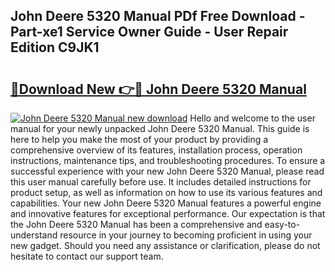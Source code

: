 ## John Deere 5320 Manual PDf Free Download - Part-xe1 Service Owner Guide - User Repair Edition C9JK1

# <h2><a href="http://bc91313.oget.top/?id=John+Deere+5320+Manual">🔗Download New 👉🔴 John Deere 5320 Manual</a></h2>

[![John Deere 5320 Manual new download](https://i.imgur.com/5g1atiW.png)](http://bc91313.oget.top/?id=John+Deere+5320+Manual)
Hello and welcome to the user manual for your newly unpacked John Deere 5320 Manual. This guide is here to help you make the most of your product by providing a comprehensive overview of its features, installation process, operation instructions, maintenance tips, and troubleshooting procedures. To ensure a successful experience with your new John Deere 5320 Manual, please read this user manual carefully before use. It includes detailed instructions for product setup, as well as information on how to use its various features and capabilities. Your new John Deere 5320 Manual features a powerful engine and innovative features for exceptional performance. Our expectation is that the John Deere 5320 Manual has been a comprehensive and easy-to-understand resource in your journey to becoming proficient in using your new gadget. Should you need any assistance or clarification, please do not hesitate to contact our support team.
